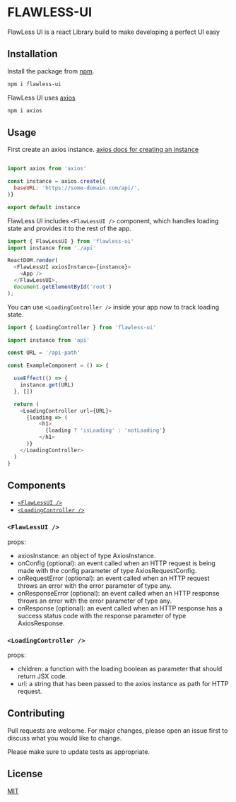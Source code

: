 # FLAWLESS-UI

FlawLess UI is a react Library build to make developing a perfect UI easy

## Installation

Install the package from [npm](https://www.npmjs.com/package/flawless-ui).

```bash
npm i flawless-ui
```

FlawLess UI uses <a href="https://www.npmjs.com/package/axios" target="_blank">axios</a>

```bash
npm i axios
```

## Usage

First create an axios instance. <a href="https://www.npmjs.com/package/axios#creating-an-instance" target="_blank">axios docs for creating an instance</a>

```javascript

import axios from 'axios'

const instance = axios.create({
  baseURL: 'https://some-domain.com/api/',
)}

export default instance
```

FlawLess UI includes ```<FlawLessUI />``` component, which handles loading state and provides it to the rest of the app.

```javascript
import { FlawLessUI } from 'flawless-ui'
import instance from './api'

ReactDOM.render(
  <FlawLessUI axiosInstance={instance}>
    <App />
  </FlawLessUI>,
  document.getElementById('root')
);
```

You can use ```<LoadingController />``` inside your app now to track loading state.

```javascript
import { LoadingController } from 'flawless-ui'

import instance from 'api'

const URL = '/api-path'

const ExampleComponent = () => {

  useEffect(() => {
    instance.get(URL)
  }, [])

  return (
    <LoadingController url={URL}>
      {loading => (
          <h1>
            {loading ? 'isLoading' : 'notLoading'}
          </h1>
      )}
    </LoadingController>
  )
}
```


## Components

- [```<FlawLessUI />```][1]
- [```<LoadingController />```][2]

[1]: https://github.com/Ez-FlawLess/flawless-ui#flawlessui-
[2]: https://github.com/Ez-FlawLess/flawless-ui#loadingcontroller-


### ```<FlawLessUI />```

props:
- axiosInstance: an object of type AxiosInstance.
- onConfig (optional): an event called when an HTTP request is being made with the config parameter of type AxiosRequestConfig.
- onRequestError (optional): an event called when an HTTP request throws an error with the error parameter of type any.
- onResponseError (optional): an event called when an HTTP response throws an error with the error parameter of type any.
- onResponse (optional): an event called when an HTTP response has a success status code with the response parameter of type AxiosResponse.

### ```<LoadingController />```

props:
- children: a function with the loading boolean as parameter that should return JSX code.
- url: a string that has been passed to the axios instance as path for HTTP request.

## Contributing
Pull requests are welcome. For major changes, please open an issue first to discuss what you would like to change.

Please make sure to update tests as appropriate.

## License
[MIT](https://choosealicense.com/licenses/mit/)
